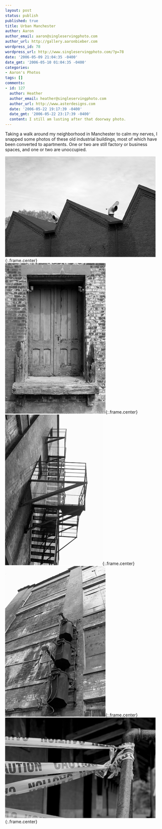 ```yaml
---
layout: post
status: publish
published: true
title: Urban Manchester
author: Aaron
author_email: aaron@singleservingphoto.com
author_url: http://gallery.aaronbieber.com
wordpress_id: 78
wordpress_url: http://www.singleservingphoto.com/?p=78
date: '2006-05-09 21:04:35 -0400'
date_gmt: '2006-05-10 01:04:35 -0400'
categories:
- Aaron's Photos
tags: []
comments:
- id: 127
  author: Heather
  author_email: heather@singleservingphoto.com
  author_url: http://www.asterdesigns.com
  date: '2006-05-22 19:17:39 -0400'
  date_gmt: '2006-05-22 23:17:39 -0400'
  content: I still am lusting after that doorway photo.
---
```

Taking a walk around my neighborhood in Manchester to calm my nerves, I
snapped some photos of these old industrial buildings, most of which
have been converted to apartments. One or two are still factory or
business spaces, and one or two are unoccupied.

![](/ssp/08mar06-01.jpg){:.frame.center}\
 ![](/ssp/08mar06-02.jpg){:.frame.center}\
 ![](/ssp/08mar06-03.jpg){:.frame.center}\
 ![](/ssp/08mar06-04.jpg){:.frame.center}\
 ![](/ssp/08mar06-05.jpg){:.frame.center}
